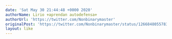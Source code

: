 ```yaml
---
date: 'Sat May 30 21:44:48 +0000 2020'
authorName: Lirio ⚜️aprendan autodefensa⚜️
authorUrl: 'https://twitter.com/Nonbinarymaster'
originalPost: 'https://twitter.com/Nonbinarymaster/status/1266848055783014401'
layout: like
---
```

